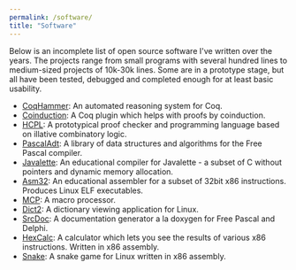 ```yaml
---
permalink: /software/
title: "Software"
---
```


Below is an incomplete list of open source software I've written over
the years. The projects range from small programs with several hundred
lines to medium-sized projects of 10k-30k lines. Some are in a
prototype stage, but all have been tested, debugged and completed
enough for at least basic usability.

* [CoqHammer](https://coqhammer.github.io): An automated reasoning
  system for Coq.
* [Coinduction](https://github.com/lukaszcz/coinduction#readme): A Coq
  plugin which helps with proofs by coinduction.
* [HCPL](https://github.com/lukaszcz/hcpl#readme): A prototypical
  proof checker and programming language based on illative combinatory
  logic.
* [PascalAdt](https://pascaladt.github.io): A library of data
  structures and algorithms for the Free Pascal compiler.
* [Javalette](https://github.com/lukaszcz/javalette#readme): An
  educational compiler for Javalette - a subset of C without pointers
  and dynamic memory allocation.
* [Asm32](https://github.com/lukaszcz/asm32#readme): An educational
  assembler for a subset of 32bit x86 instructions. Produces Linux ELF
  executables.
* [MCP](https://github.com/lukaszcz/mcp#readme): A macro processor.
* [Dict2](https://github.com/lukaszcz/dict2#readme): A dictionary
  viewing application for Linux.
* [SrcDoc](https://github.com/lukaszcz/srcdoc#readme): A documentation
  generator a la doxygen for Free Pascal and Delphi.
* [HexCalc](https://github.com/lukaszcz/hexcalc#readme): A calculator
  which lets you see the results of various x86 instructions. Written
  in x86 assembly.
* [Snake](https://github.com/lukaszcz/snake#readme): A snake game for
  Linux written in x86 assembly.
